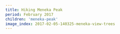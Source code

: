 ```yaml
---
title: Hiking Meneka Peak
period: February 2017
children: 'meneka-peak'
image_index: 2017-02-05-140325-meneka-view-trees
---
```

